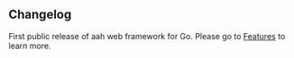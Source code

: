 ## Changelog

First public release of aah web framework for Go. Please go to [Features](https://aahframework.org/features.html) to learn more.
